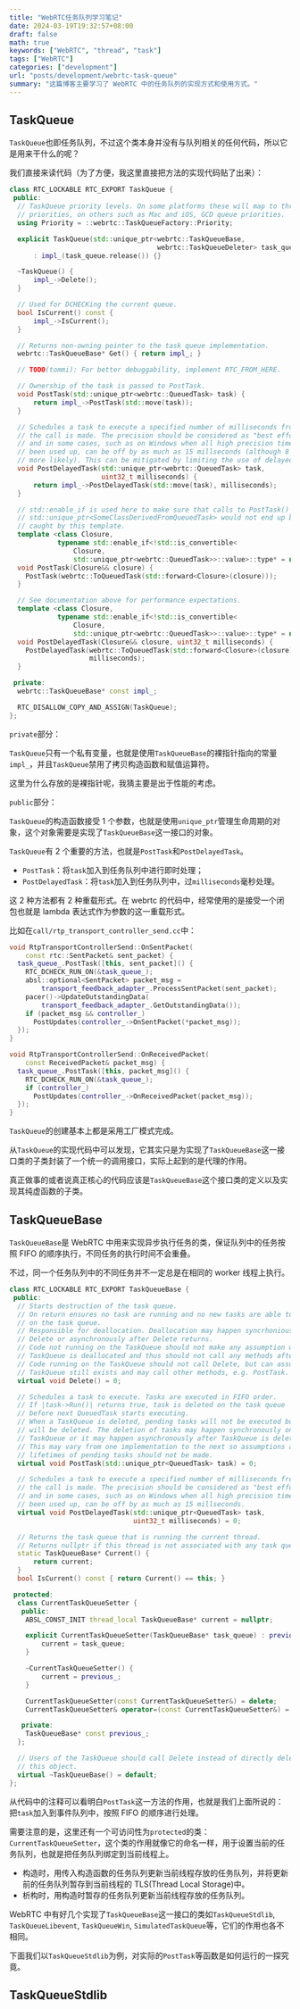 ```yaml
---
title: "WebRTC任务队列学习笔记"
date: 2024-03-19T19:32:57+08:00
draft: false
math: true
keywords: ["WebRTC", "thread", "task"]
tags: ["WebRTC"]
categories: ["development"]
url: "posts/development/webrtc-task-queue"
summary: "这篇博客主要学习了 WebRTC 中的任务队列的实现方式和使用方式。"
---
```


## TaskQueue

`TaskQueue`也即任务队列，不过这个类本身并没有与队列相关的任何代码，所以它是用来干什么的呢？

我们直接来读代码（为了方便，我这里直接把方法的实现代码贴了出来）：

```c++
class RTC_LOCKABLE RTC_EXPORT TaskQueue {
 public:
  // TaskQueue priority levels. On some platforms these will map to thread
  // priorities, on others such as Mac and iOS, GCD queue priorities.
  using Priority = ::webrtc::TaskQueueFactory::Priority;

  explicit TaskQueue(std::unique_ptr<webrtc::TaskQueueBase,
                                     webrtc::TaskQueueDeleter> task_queue)
      : impl_(task_queue.release()) {}

  ~TaskQueue() {
      impl_->Delete();
  }

  // Used for DCHECKing the current queue.
  bool IsCurrent() const {
      impl_->IsCurrent();
  }

  // Returns non-owning pointer to the task queue implementation.
  webrtc::TaskQueueBase* Get() { return impl_; }

  // TODO(tommi): For better debuggability, implement RTC_FROM_HERE.

  // Ownership of the task is passed to PostTask.
  void PostTask(std::unique_ptr<webrtc::QueuedTask> task) {
      return impl_->PostTask(std::move(task));
  }

  // Schedules a task to execute a specified number of milliseconds from when
  // the call is made. The precision should be considered as "best effort"
  // and in some cases, such as on Windows when all high precision timers have
  // been used up, can be off by as much as 15 millseconds (although 8 would be
  // more likely). This can be mitigated by limiting the use of delayed tasks.
  void PostDelayedTask(std::unique_ptr<webrtc::QueuedTask> task,
                       uint32_t milliseconds) {
      return impl_->PostDelayedTask(std::move(task), milliseconds);
  }

  // std::enable_if is used here to make sure that calls to PostTask() with
  // std::unique_ptr<SomeClassDerivedFromQueuedTask> would not end up being
  // caught by this template.
  template <class Closure,
            typename std::enable_if<!std::is_convertible<
                Closure,
                std::unique_ptr<webrtc::QueuedTask>>::value>::type* = nullptr>
  void PostTask(Closure&& closure) {
    PostTask(webrtc::ToQueuedTask(std::forward<Closure>(closure)));
  }

  // See documentation above for performance expectations.
  template <class Closure,
            typename std::enable_if<!std::is_convertible<
                Closure,
                std::unique_ptr<webrtc::QueuedTask>>::value>::type* = nullptr>
  void PostDelayedTask(Closure&& closure, uint32_t milliseconds) {
    PostDelayedTask(webrtc::ToQueuedTask(std::forward<Closure>(closure)),
                    milliseconds);
  }

 private:
  webrtc::TaskQueueBase* const impl_;

  RTC_DISALLOW_COPY_AND_ASSIGN(TaskQueue);
};
```

`private`部分：

`TaskQueue`只有一个私有变量，也就是使用`TaskQueueBase`的裸指针指向的常量`impl_`，并且`TaskQueue`禁用了拷贝构造函数和赋值运算符。

这里为什么存放的是裸指针呢，我猜主要是出于性能的考虑。

`public`部分：

`TaskQueue`的构造函数接受 1 个参数，也就是使用`unique_ptr`管理生命周期的对象，这个对象需要是实现了`TaskQueueBase`这一接口的对象。

`TaskQueue`有 2 个重要的方法，也就是`PostTask`和`PostDelayedTask`。

- `PostTask`：将`task`加入到任务队列中进行即时处理；
- `PostDelayedTask`：将`task`加入到任务队列中，过`milliseconds`毫秒处理。

这 2 种方法都有 2 种重载形式。在 webrtc 的代码中，经常使用的是接受一个闭包也就是 lambda 表达式作为参数的这一重载形式。

比如在`call/rtp_transport_controller_send.cc`中：

```c++
void RtpTransportControllerSend::OnSentPacket(
    const rtc::SentPacket& sent_packet) {
  task_queue_.PostTask([this, sent_packet]() {
    RTC_DCHECK_RUN_ON(&task_queue_);
    absl::optional<SentPacket> packet_msg =
        transport_feedback_adapter_.ProcessSentPacket(sent_packet);
    pacer()->UpdateOutstandingData(
        transport_feedback_adapter_.GetOutstandingData());
    if (packet_msg && controller_)
      PostUpdates(controller_->OnSentPacket(*packet_msg));
  });
}

void RtpTransportControllerSend::OnReceivedPacket(
    const ReceivedPacket& packet_msg) {
  task_queue_.PostTask([this, packet_msg]() {
    RTC_DCHECK_RUN_ON(&task_queue_);
    if (controller_)
      PostUpdates(controller_->OnReceivedPacket(packet_msg));
  });
}
```

`TaskQueue`的创建基本上都是采用工厂模式完成。

从`TaskQueue`的实现代码中可以发现，它其实只是为实现了`TaskQueueBase`这一接口类的子类封装了一个统一的调用接口，实际上起到的是代理的作用。

真正做事的或者说真正核心的代码应该是`TaskQueueBase`这个接口类的定义以及实现其纯虚函数的子类。

## TaskQueueBase

`TaskQueueBase`是 WebRTC 中用来实现异步执行任务的类，保证队列中的任务按照 FIFO 的顺序执行，不同任务的执行时间不会重叠。

不过，同一个任务队列中的不同任务并不一定总是在相同的 worker 线程上执行。

```c++
class RTC_LOCKABLE RTC_EXPORT TaskQueueBase {
 public:
  // Starts destruction of the task queue.
  // On return ensures no task are running and no new tasks are able to start
  // on the task queue.
  // Responsible for deallocation. Deallocation may happen syncrhoniously during
  // Delete or asynchronously after Delete returns.
  // Code not running on the TaskQueue should not make any assumption when
  // TaskQueue is deallocated and thus should not call any methods after Delete.
  // Code running on the TaskQueue should not call Delete, but can assume
  // TaskQueue still exists and may call other methods, e.g. PostTask.
  virtual void Delete() = 0;

  // Schedules a task to execute. Tasks are executed in FIFO order.
  // If |task->Run()| returns true, task is deleted on the task queue
  // before next QueuedTask starts executing.
  // When a TaskQueue is deleted, pending tasks will not be executed but they
  // will be deleted. The deletion of tasks may happen synchronously on the
  // TaskQueue or it may happen asynchronously after TaskQueue is deleted.
  // This may vary from one implementation to the next so assumptions about
  // lifetimes of pending tasks should not be made.
  virtual void PostTask(std::unique_ptr<QueuedTask> task) = 0;

  // Schedules a task to execute a specified number of milliseconds from when
  // the call is made. The precision should be considered as "best effort"
  // and in some cases, such as on Windows when all high precision timers have
  // been used up, can be off by as much as 15 millseconds.
  virtual void PostDelayedTask(std::unique_ptr<QueuedTask> task,
                               uint32_t milliseconds) = 0;

  // Returns the task queue that is running the current thread.
  // Returns nullptr if this thread is not associated with any task queue.
  static TaskQueueBase* Current() {
      return current;
  }
  bool IsCurrent() const { return Current() == this; }

 protected:
  class CurrentTaskQueueSetter {
   public:
    ABSL_CONST_INIT thread_local TaskQueueBase* current = nullptr;

    explicit CurrentTaskQueueSetter(TaskQueueBase* task_queue) : previous_(current) {
        current = task_queue;
    }

    ~CurrentTaskQueueSetter() {
        current = previous_;
    }

	CurrentTaskQueueSetter(const CurrentTaskQueueSetter&) = delete;
    CurrentTaskQueueSetter& operator=(const CurrentTaskQueueSetter&) = delete;

   private:
    TaskQueueBase* const previous_;
  };

  // Users of the TaskQueue should call Delete instead of directly deleting
  // this object.
  virtual ~TaskQueueBase() = default;
};
```

从代码中的注释可以看明白`PostTask`这一方法的作用，也就是我们上面所说的：把`task`加入到事件队列中，按照 FIFO 的顺序进行处理。

需要注意的是，这里还有一个可访问性为`protected`的类：`CurrentTaskQueueSetter`，这个类的作用就像它的命名一样，用于设置当前的任务队列，也就是把任务队列绑定到当前线程上。

- 构造时，用传入构造函数的任务队列更新当前线程存放的任务队列，并将更新前的任务队列暂存到当前线程的 TLS(Thread Local Storage)中。
- 析构时，用构造时暂存的任务队列更新当前线程存放的任务队列。

WebRTC 中有好几个实现了`TaskQueueBase`这一接口的类如`TaskQueueStdlib`, `TaskQueueLibevent`, `TaskQueueWin`, `SimulatedTaskQueue`等，它们的作用也各不相同。

下面我们以`TaskQueueStdlib`为例，对实际的`PostTask`等函数是如何运行的一探究竟。

## TaskQueueStdlib
